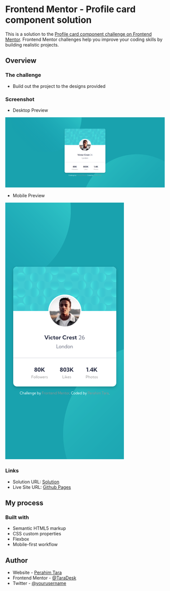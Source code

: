 # Frontend Mentor - Profile card component solution

This is a solution to the [Profile card component challenge on Frontend Mentor](https://www.frontendmentor.io/challenges/profile-card-component-cfArpWshJ). Frontend Mentor challenges help you improve your coding skills by building realistic projects. 

## Overview

### The challenge

- Build out the project to the designs provided

### Screenshot

- Desktop Preview

![Design preview for the Profile card component coding challenge](./images/screenshot/Screenshot_2025-01-23_18-09-16.png)

- Mobile Preview

![Design preview for the Profile card component coding challenge](./images/screenshot/Screenshot_2025-01-23_18.08.56.png)

### Links

- Solution URL: [Solution](https://github.com/TaraDesk/code-in-practice/tree/main/profile-card-component-main)
- Live Site URL: [Github Pages](https://taradesk.github.io/code-in-practice/profile-card-component-main/index.html)

## My process

### Built with

- Semantic HTML5 markup
- CSS custom properties
- Flexbox
- Mobile-first workflow

## Author

- Website - [Perahim Tara](https://www.your-site.com)
- Frontend Mentor - [@TaraDesk](https://www.frontendmentor.io/profile/TaraDesk)
- Twitter - [@yourusername](https://www.twitter.com/yourusername)